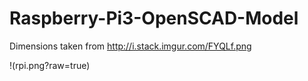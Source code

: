 Raspberry-Pi3-OpenSCAD-Model
===========================
Dimensions taken from http://i.stack.imgur.com/FYQLf.png

!(rpi.png?raw=true)

